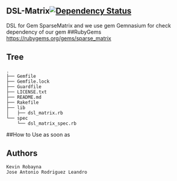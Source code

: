 ## DSL-Matrix[![Dependency Status](https://gemnasium.com/kevinrobayna-ull/DSL-Matrix.png)](https://gemnasium.com/kevinrobayna-ull/DSL-Matrix)
DSL for Gem SparseMatrix and we use gem Gemnasium for check dependency of our gem
##RubyGems
    https://rubygems.org/gems/sparse_matrix
## Tree

    .
    ├── Gemfile
    ├── Gemfile.lock
    ├── Guardfile
    ├── LICENSE.txt
    ├── README.md
    ├── Rakefile
    ├── lib
    │   ├── dsl_matrix.rb
    └── spec
        └── dsl_matrix_spec.rb

##How to Use
as soon as
## Authors 
    Kevin Robayna 
    Jose Antonio Rodriguez Leandro
